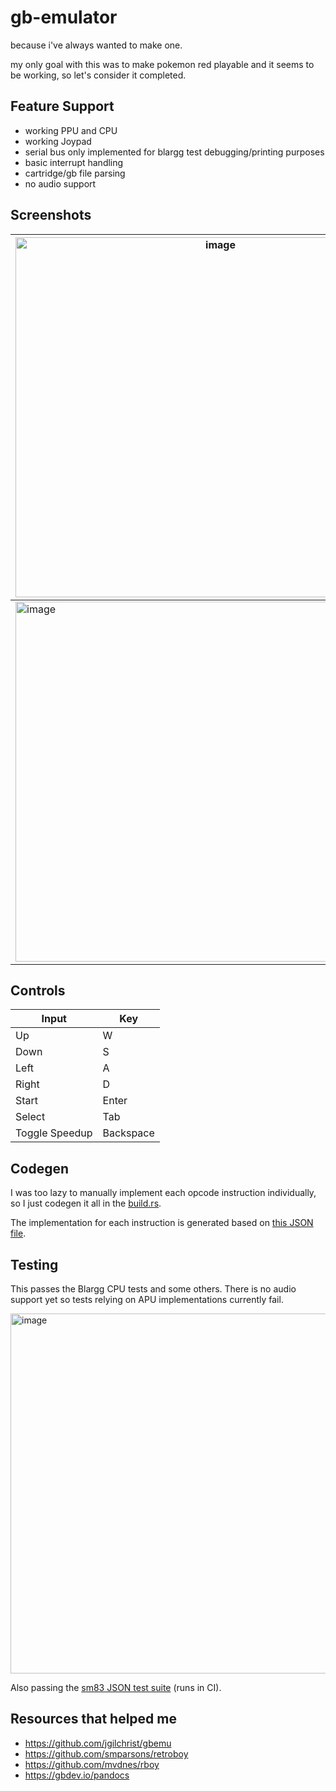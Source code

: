 # gb-emulator
because i've always wanted to make one.

my only goal with this was to make pokemon red playable and it seems to be working, so let's consider it completed.

## Feature Support
- working PPU and CPU
- working Joypad
- serial bus only implemented for blargg test debugging/printing purposes
- basic interrupt handling
- cartridge/gb file parsing
- no audio support

## Screenshots

| <img width="640" height="576" alt="image" src="https://github.com/user-attachments/assets/4fd03911-a924-4364-874d-303ab7677344" />   | <img width="640" height="576" alt="image" src="https://github.com/user-attachments/assets/4b265501-50eb-47f7-9de9-1397bff73d4e" /> |
| -------- | ------- |
| <img width="640" height="576" alt="image" src="https://github.com/user-attachments/assets/016ef37f-4c23-4103-84e9-4bd7877f5277" /> | <img width="640" height="576" alt="image" src="https://github.com/user-attachments/assets/75ee1eab-c3ef-4e5d-9133-c3f5d56c3949" /> |

## Controls

| Input    | Key |
| -------- | ------- |
|  Up | W    |
| Down    | S    |
| Left | A     |
| Right    | D    |
| Start    | Enter    |
| Select    | Tab    |
| Toggle Speedup    | Backspace    |

## Codegen
I was too lazy to manually implement each opcode instruction individually, so I just codegen it all in the [build.rs](https://github.com/myume/gb-emulator/blob/main/build/build.rs). 

The implementation for each instruction is generated based on [this JSON file](https://github.com/gbdev/gb-opcodes/blob/master/Opcodes.json).

## Testing

This passes the Blargg CPU tests and some others. There is no audio support yet so tests relying on APU implementations currently fail.

<img width="640" height="576" alt="image" src="https://github.com/user-attachments/assets/b15c0e47-5cbc-4b0d-ace0-2ed4663dd26e" />

Also passing the [sm83 JSON test suite](https://github.com/SingleStepTests/sm83) (runs in CI).

## Resources that helped me
- https://github.com/jgilchrist/gbemu
- https://github.com/smparsons/retroboy
- https://github.com/mvdnes/rboy
- https://gbdev.io/pandocs
